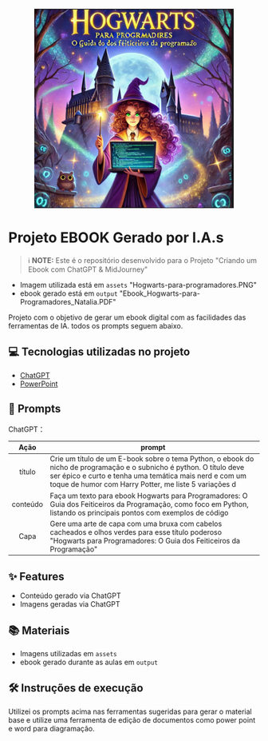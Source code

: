 

<p align="center">
<img 
    src="./assets/Hogwarts-para-programadores.PNG"
    width="400"  
/>
</p>

# Projeto EBOOK Gerado por I.A.s


 > ℹ️ **NOTE:** Este é o repositório desenvolvido para o Projeto "Criando um Ebook com ChatGPT & MidJourney"
- Imagem utilizada está em `assets` "Hogwarts-para-programadores.PNG"
- ebook gerado está em `output` "Ebook_Hogwarts-para-Programadores_Natalia.PDF"

Projeto com o objetivo de gerar um ebook digital com as facilidades das ferramentas de IA. todos os prompts
seguem abaixo.

## 💻 Tecnologias utilizadas no projeto

- [ChatGPT](https://chat.openai.com/) 
- [PowerPoint](https://www.microsoft.com/en/microsoft-365/powerpoint)

## 🧠 Prompts


ChatGPT：

|   Ação   | prompt                                                                                                                                                                                                                                                                         |
| :------: | ------------------------------------------------------------------------------------------------------------------------------------------------------------------------------------------------------------------------------------------------------------------------------ |
|  título  | Crie um título de um E-book sobre o tema Python, o ebook do nicho de programação e o subnicho é python. O título deve ser épico e curto e tenha uma temática mais nerd e com um toque de humor com Harry Potter, me liste 5 variações d                                                        |
| conteúdo | Faça um texto para ebook Hogwarts para Programadores: O Guia dos Feiticeiros da Programação, como foco em Python, listando os principais pontos com exemplos de código|
| Capa | Gere uma arte de capa com uma bruxa com cabelos cacheados e olhos verdes para esse título poderoso "Hogwarts para Programadores: O Guia dos Feiticeiros da Programação"|


## ✨ Features

- Conteúdo gerado via ChatGPT
- Imagens geradas via ChatGPT

## 📚 Materiais

- Imagens utilizadas em `assets`
- ebook gerado durante as aulas em `output`

## 🛠️ Instruções de execução

Utilizei os prompts acima nas ferramentas sugeridas para gerar o material base e utilize uma ferramenta de edição de documentos como power point e word para diagramação.

